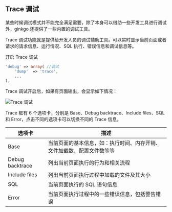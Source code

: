 ## Trace 调试

某些时候调试模式并不能完全满足需要，除了本身可以借助一些开发工具进行调试外，ginkgo 还提供了一些内置的调试工具。

Trace 调试功能就是提供给开发人员的调试辅助工具。可以实时显示当前页面或者请求的请求信息、运行情况、SQL 执行、错误信息和调试信息等。

开启 Trace 调试

``` php
'debug' => array( //调试
    'dump'  => 'trace',
    ...
),
```

Trace 调试开启后，如果有页面输出，会显示如下情况：

![Trace 调试](http://doc.baigo.net/markdown/zh_cn/ginkgo/debug/trace.png "img-fluid")

Trace 框有 6 个选项卡，分别是 Base、Debug backtrace、Include files、SQL 和 Error，点击不同的选项卡可以切换不同的 Trace 信息。

| 选项卡 | 描述 |
| - | - |
| Base | 当前页面的基本信息，如：执行时间、内存开销、文件加载数、配置文件数等等 |
| Debug backtrace | 列出当前页面执行的行为和相关流程 |
| Include files | 列出当前页面执行过程中加载的文件及其大小 |
| SQL | 当前页面执行的 SQL 语句信息 |
| Error | 当前页面执行过程中的一些错误信息，包括警告错误 |
